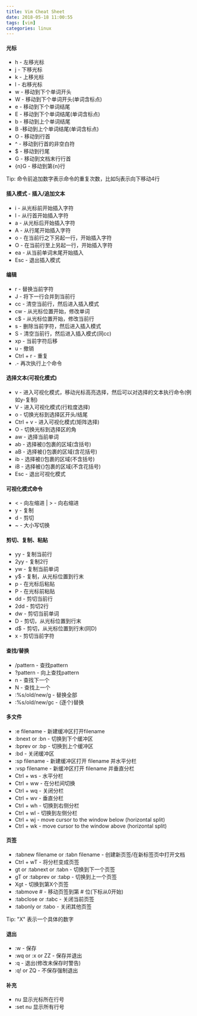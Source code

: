 ```yaml
---
title: Vim Cheat Sheet
date: 2018-05-18 11:00:55
tags: [vim]
categories: linux
---
```


#### 光标

- h - 左移光标
- j - 下移光标
- k - 上移光标
- l - 右移光标
- w - 移动到下个单词开头
- W - 移动到下个单词开头(单词含标点)
- e - 移动到下个单词结尾
- E - 移动到下个单词结尾(单词含标点)
- b - 移动到上个单词结尾
- B -移动到上个单词结尾(单词含标点)
- O - 移动到行首
- ^ - 移动到行首的非空白符
- $ - 移动到行尾
- G - 移动到文档末行行首
- {n}G - 移动到第{n}行

Tip: 命令前追加数字表示命令的重复次数，比如5j表示向下移动4行 

<!-- more -->

#### 插入模式 - 插入/追加文本

- i - 从光标前开始插入字符
- I - 从行首开始插入字符
- a - 从光标后开始插入字符
- A - 从行尾开始插入字符
- o - 在当前行之下另起一行，开始插入字符
- O - 在当前行至上另起一行，开始插入字符
- ea - 从当前单词末尾开始插入
- Esc - 退出插入模式

#### 编辑

- r - 替换当前字符
- J - 将下一行合并到当前行
- cc - 清空当前行，然后进入插入模式
- cw - 从光标位置开始，修改单词
- c$ - 从光标位置开始，修改当前行
- s - 删除当前字符，然后进入插入模式
- S - 清空当前行，然后进入插入模式(同cc)
- xp - 当前字符后移
- u - 撤销
- Ctrl + r - 重复
- .- 再次执行上个命令

#### 选择文本(可视化模式)

- v - 进入可视化模式，移动光标高亮选择，然后可以对选择的文本执行命令(例如y-复制)
- V - 进入可视化模式(行粒度选择)
- o - 切换光标到选择区开头/结尾
- Ctrl + v - 进入可视化模式(矩阵选择)
- O - 切换光标到选择区的角
- aw - 选择当前单词
- ab - 选择被()包裹的区域(含括号)
- aB - 选择被{}包裹的区域(含花括号)
- ib - 选择被()包裹的区域(不含括号)
- iB - 选择被{}包裹的区域(不含花括号)
- Esc - 退出可视化模式

#### 可视化模式命令

- < - 向左缩进 | > - 向右缩进
- y - 复制
- d - 剪切
- ~ - 大小写切换

#### 剪切、复制、粘贴

- yy - 复制当前行
- 2yy - 复制2行
- yw - 复制当前单词
- y$ - 复制，从光标位置到行末
- p - 在光标后粘贴
- P - 在光标前粘贴
- dd - 剪切当前行
- 2dd - 剪切2行
- dw - 剪切当前单词
- D - 剪切，从光标位置到行末
- d$ - 剪切，从光标位置到行末(同D)
- x - 剪切当前字符

#### 查找/替换

- /pattern - 查找pattern
- ?pattern - 向上查找pattern
- n - 查找下一个
- N - 查找上一个
- :%s/old/new/g - 替换全部
- :%s/old/new/gc - (逐个)替换

#### 多文件

- :e filename - 新建缓冲区打开filename
- :bnext or :bn - 切换到下个缓冲区
- :bprev or :bp - 切换到上个缓冲区
- :bd - 关闭缓冲区
- :sp filename - 新建缓冲区打开 filename 并水平分栏
- :vsp filename - 新缓冲区打开 filename 并垂直分栏
- Ctrl + ws - 水平分栏
- Ctrl + ww - 在分栏间切换
- Ctrl + wq - 关闭分栏
- Ctrl + wv - 垂直分栏
- Ctrl + wh - 切换到右侧分栏
- Ctrl + wl - 切换到左侧分栏
- Ctrl + wj - move cursor to the window below (horizontal split)
- Ctrl + wk - move cursor to the window above (horizontal split)

#### 页签

- :tabnew filename or :tabn filename - 创建新页签/在新标签页中打开文档
- Ctrl + wT - 将分栏变成页签
- gt or :tabnext or :tabn - 切换到下一个页签
- gT or :tabprev or :tabp - 切换到上一个页签
- Xgt - 切换到第X个页签
- :tabmove # - 移动页签到第 # 位(下标从0开始)
- :tabclose or :tabc - 关闭当前页签
- :tabonly or :tabo - 关闭其他页签

Tip: "X" 表示一个具体的数字

#### 退出

- :w - 保存
- :wq or :x or ZZ - 保存并退出
- :q - 退出(修改未保存时警告)
- :q! or ZQ - 不保存强制退出


#### 补充

- nu 显示光标所在行号
- :set nu 显示所有行号



